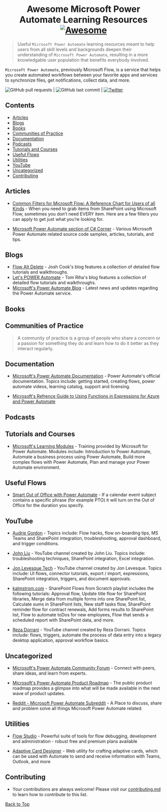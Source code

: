 # <div align="center">Awesome Microsoft Power Automate Learning Resources [![Awesome](https://awesome.re/badge.svg)](https://awesome.re)</div>
 
> Useful `Microsoft Power Automate` learning resources meant to help users from all skill levels and backgrounds deepen their understanding of `Microsoft Power Automate`, resulting in a more knowledgable user population that benefits everybody involved.
 
`Microsoft Power Automate`, previously Microsoft Flow, is a service that helps you create automated workflows between your favorite apps and services to synchronize files, get notifications, collect data, and more.

![GitHub pull requests](https://img.shields.io/github/issues-pr/iamericfletcher/R-Learning-Resources) | ![GitHub last commit](https://img.shields.io/github/last-commit/iamericfletcher/R-Learning-Resources) | [![Twitter](https://img.shields.io/twitter/url?style=social&url=https%3A%2F%2Ftwitter.com%2Fiamericfletcher)](https://twitter.com/intent/tweet?text=Wow:&url=https%3A%2F%2Fgithub.com%2Fiamericfletcher%2FR-Learning-Resources)

## **Contents**
  - [Articles](#articles)
  - [Blogs](#blogs)
  - [Books](#books)
  - [Communities of Practice](#communities-of-practice)
  - [Documentation](#documentation)
  - [Podcasts](#podcasts)
  - [Tutorials and Courses](#tutorials-and-courses)
  - [Useful Flows](#useful-flows)
  - [Utilities](#utilities)
  - [YouTube](#youtube)
  - [Uncategorized](#uncategorized)
  - [Contributing](#contributing)

## Articles

- [Common Filters for Microsoft Flow: A Reference Chart for Users of all Kinds](https://blog.ion.works/2019/03/17/common-odata-filters-for-microsoft-flow-a-reference-chart-for-users-of-all-kinds/) - When you need to grab items from SharePoint using Microsoft Flow, sometimes you don’t need EVERY item. Here are a few filters you can apply to get just what you’re looking for.

- [Microsoft Power Automate section of C# Corner](https://www.c-sharpcorner.com/technologies/power-automate) - Various Microsoft Power Automate related source code samples, articles, tutorials, and tips.

## Blogs
- [Flow Alt Delete](https://flowaltdelete.ca/) - Josh Cook's blog features a collection of detailed flow tutorials and walkthroughs.
- [Let's POWER Automate](https://tomriha.com/) - Tom Riha's blog features a collection of detailed flow tutorials and walkthroughs.
- [Microsoft's Power Automate Blog](https://flow.microsoft.com/en-us/blog/) - Latest news and updates regarding the Power Automate service.

## Books

## Communities of Practice
> A community of practice is a group of people who share a concern or a passion for something they do and learn how to do it better as they interact regularly.

## Documentation

- [Microsoft's Power Automate Documentation](https://docs.microsoft.com/en-us/power-automate/) - Power Automate's official documentation. Topics include: getting started, creating flows, power automate videos, learning catalog, support and licensing. 

- [Microsoft's Refrence Guide to Using Functions in Expressions for Azure and Power Automate](https://docs.microsoft.com/en-us/azure/logic-apps/workflow-definition-language-functions-reference)

## Podcasts 

## Tutorials and Courses

- [Microsoft's Learning Modules](https://docs.microsoft.com/en-us/learn/browse/?expanded=power-platform&products=power-automate) - Training provided by Microsoft for Power Automate. Modules include: Introduction to Power Automate, Automate a business process using Power Automate, Build more complex flows with Power Automate, Plan and manage your Power Automate environment. 

## Useful Flows

- [Smart Out of Office with Power Automate](https://www.linkedin.com/pulse/smart-out-office-microsoft-flow-marc-de-kleijn/) - If a calendar event subject contains a specific phrase (for example PTO) it will turn on the Out of Office for the duration you specify.

## YouTube

- [Audrie Gordon](https://www.youtube.com/channel/UCspdrsKTBXJTGuco6U3KF0Q) - Topics include: Flow hacks, flow on-boarding tips, MS Teams and SharePoint integration, troubleshooting, approval dashboard, and trigger conditions.

- [John Liu](https://www.youtube.com/playlist?list=PLXiXrMydfoLaiazbCiRbV_004JLaEC2Xk) - YouTube channel created by John Liu. Topics include: troubleshooting techniques, SharePoint integration, Excel integration. 

- [Jon Levesque Tech](https://www.youtube.com/c/JonLSeattle/playlists) - YouTube channel created by Jon Levesque. Topics include: UI flows, connector tutorials, export / import, expressions, SharePoint integration, triggers, and document approvals.

- [kalmstrom.com](https://www.youtube.com/playlist?list=PLvmwu6WYeFdh7B6PO_if-CyikdAaqqLlW) - SharePoint Flows from Scratch playlist includes the following tutorials: Approval flow, Update title flow for SharePoint libraries, Merge data from multiple forms into one SharePoint list, Calculate sums in SharePoint lists, New staff tasks flow, SharePoint reminder flow for contract renewals, Add forms results to SharePoint list, Flow to automate toDos for new employees, Flow that sends a scheduled report with SharePoint data, and more.

- [Reza Dorrani](https://www.youtube.com/c/RezaDorrani/playlists) - YouTube channel created by Reza Dorrani. Topics include: flows, triggers, automate the process of data entry into a legacy desktop application, approval workflow basics.

## Uncategorized

- [Microsoft's Power Automate Community Forum](https://powerusers.microsoft.com/t5/Microsoft-Power-Automate/ct-p/MPACommunity) - Connect with peers, share ideas, and learn from experts.

- [Microsoft's Power Automate Product Roadmap](https://flow.microsoft.com/en-us/roadmap/) - The public product roadmap provides a glimpse into what will be made available in the next wave of product updates.

- [Reddit - Microsoft Power Automate Subreddit](https://www.reddit.com/r/MicrosoftFlow/) - A Place to discuss, share and problem solve all things Microsoft Power Automate related.

## Utilities

- [Flow Studio](https://flow-studio.azurewebsites.net/flows) - Powerful suite of tools for flow debugging, development and administration - robust free and premium plans available

- [Adaptive Card Designer](https://adaptivecards.io/designer/) - Web utility for crafting adaptive cards, which can be used with Automate to send and receive information with Teams, Outlook, and more

## Contributing

- Your contributions are always welcome! Please visit our [contributing.md](https://github.com/iamericfletcher/awesome-power-automate-learning-resources/blob/master/contributing.md) to learn how to contribute to this list.

[Back to Top](#contents)
